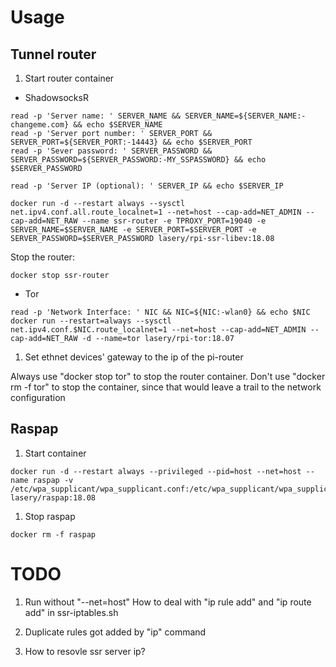 # Usage

## Tunnel router
1. Start router container
- ShadowsocksR
```
read -p 'Server name: ' SERVER_NAME && SERVER_NAME=${SERVER_NAME:-changeme.com} && echo $SERVER_NAME
read -p 'Server port number: ' SERVER_PORT && SERVER_PORT=${SERVER_PORT:-14443} && echo $SERVER_PORT
read -p 'Sever password: ' SERVER_PASSWORD && SERVER_PASSWORD=${SERVER_PASSWORD:-MY_SSPASSWORD} && echo $SERVER_PASSWORD

read -p 'Server IP (optional): ' SERVER_IP && echo $SERVER_IP

docker run -d --restart always --sysctl net.ipv4.conf.all.route_localnet=1 --net=host --cap-add=NET_ADMIN --cap-add=NET_RAW --name ssr-router -e TPROXY_PORT=19040 -e SERVER_NAME=$SERVER_NAME -e SERVER_PORT=$SERVER_PORT -e SERVER_PASSWORD=$SERVER_PASSWORD lasery/rpi-ssr-libev:18.08
```

Stop the router:
```
docker stop ssr-router
```

- Tor
```
read -p 'Network Interface: ' NIC && NIC=${NIC:-wlan0} && echo $NIC
docker run --restart=always --sysctl net.ipv4.conf.$NIC.route_localnet=1 --net=host --cap-add=NET_ADMIN --cap-add=NET_RAW -d --name=tor lasery/rpi-tor:18.07
```

1. Set ethnet devices' gateway to the ip of the pi-router

Always use "docker stop tor" to stop the router container. Don't use "docker rm -f tor" to stop the container, since that would leave a trail to the network configuration

## Raspap
1. Start container
```
docker run -d --restart always --privileged --pid=host --net=host --name raspap -v /etc/wpa_supplicant/wpa_supplicant.conf:/etc/wpa_supplicant/wpa_supplicant.conf lasery/raspap:18.08
```

1. Stop raspap
```
docker rm -f raspap
```

# TODO
1. Run without "--net=host"
How to deal with "ip rule add" and "ip route add" in ssr-iptables.sh

1. Duplicate rules got added by "ip" command

1. How to resovle ssr server ip?
